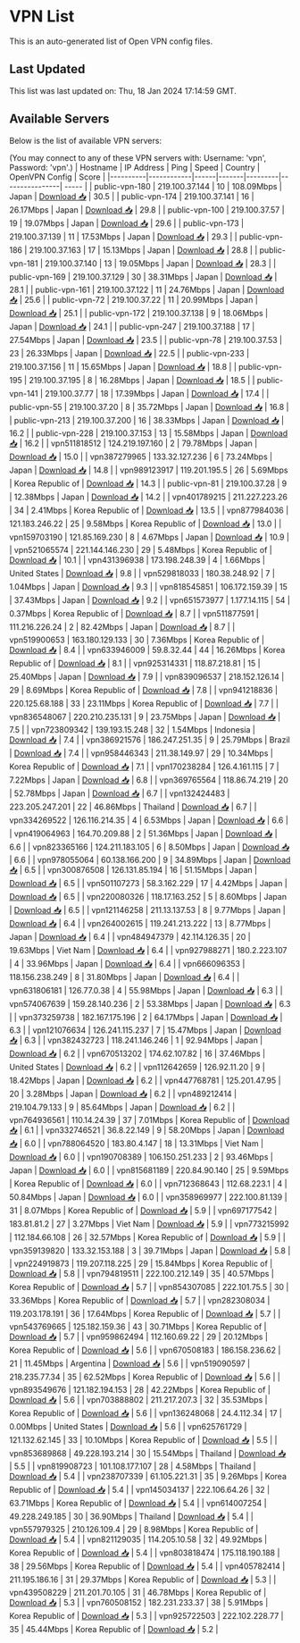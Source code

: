 # VPN List

This is an auto-generated list of Open VPN config files.

## Last Updated

This list was last updated on: Thu, 18 Jan 2024 17:14:59 GMT.

## Available Servers

Below is the list of available VPN servers:

(You may connect to any of these VPN servers with: Username: 'vpn', Password: 'vpn'.)
| Hostname | IP Address | Ping | Speed | Country | OpenVPN Config | Score |
|----------|------------|------|-------|---------|----------------| ----- |
| public-vpn-180 | 219.100.37.144 | 10 | 108.09Mbps | Japan | [Download 📥](./configs/server_0_JP.ovpn) | 30.5 |
| public-vpn-174 | 219.100.37.141 | 16 | 26.17Mbps | Japan | [Download 📥](./configs/server_1_JP.ovpn) | 29.8 |
| public-vpn-100 | 219.100.37.57 | 19 | 19.07Mbps | Japan | [Download 📥](./configs/server_2_JP.ovpn) | 29.6 |
| public-vpn-173 | 219.100.37.139 | 11 | 17.53Mbps | Japan | [Download 📥](./configs/server_3_JP.ovpn) | 29.3 |
| public-vpn-186 | 219.100.37.163 | 17 | 15.13Mbps | Japan | [Download 📥](./configs/server_4_JP.ovpn) | 28.8 |
| public-vpn-181 | 219.100.37.140 | 13 | 19.05Mbps | Japan | [Download 📥](./configs/server_5_JP.ovpn) | 28.3 |
| public-vpn-169 | 219.100.37.129 | 30 | 38.31Mbps | Japan | [Download 📥](./configs/server_6_JP.ovpn) | 28.1 |
| public-vpn-161 | 219.100.37.122 | 11 | 24.76Mbps | Japan | [Download 📥](./configs/server_7_JP.ovpn) | 25.6 |
| public-vpn-72 | 219.100.37.22 | 11 | 20.99Mbps | Japan | [Download 📥](./configs/server_8_JP.ovpn) | 25.1 |
| public-vpn-172 | 219.100.37.138 | 9 | 18.06Mbps | Japan | [Download 📥](./configs/server_9_JP.ovpn) | 24.1 |
| public-vpn-247 | 219.100.37.188 | 17 | 27.54Mbps | Japan | [Download 📥](./configs/server_10_JP.ovpn) | 23.5 |
| public-vpn-78 | 219.100.37.53 | 23 | 26.33Mbps | Japan | [Download 📥](./configs/server_11_JP.ovpn) | 22.5 |
| public-vpn-233 | 219.100.37.156 | 11 | 15.65Mbps | Japan | [Download 📥](./configs/server_12_JP.ovpn) | 18.8 |
| public-vpn-195 | 219.100.37.195 | 8 | 16.28Mbps | Japan | [Download 📥](./configs/server_13_JP.ovpn) | 18.5 |
| public-vpn-141 | 219.100.37.77 | 18 | 17.39Mbps | Japan | [Download 📥](./configs/server_14_JP.ovpn) | 17.4 |
| public-vpn-55 | 219.100.37.20 | 8 | 35.72Mbps | Japan | [Download 📥](./configs/server_15_JP.ovpn) | 16.8 |
| public-vpn-213 | 219.100.37.200 | 16 | 38.33Mbps | Japan | [Download 📥](./configs/server_16_JP.ovpn) | 16.2 |
| public-vpn-228 | 219.100.37.153 | 13 | 15.58Mbps | Japan | [Download 📥](./configs/server_17_JP.ovpn) | 16.2 |
| vpn511818512 | 124.219.197.160 | 2 | 79.78Mbps | Japan | [Download 📥](./configs/server_18_JP.ovpn) | 15.0 |
| vpn387279965 | 133.32.127.236 | 6 | 73.24Mbps | Japan | [Download 📥](./configs/server_19_JP.ovpn) | 14.8 |
| vpn989123917 | 119.201.195.5 | 26 | 5.69Mbps | Korea Republic of | [Download 📥](./configs/server_20_KR.ovpn) | 14.3 |
| public-vpn-81 | 219.100.37.28 | 9 | 12.38Mbps | Japan | [Download 📥](./configs/server_21_JP.ovpn) | 14.2 |
| vpn401789215 | 211.227.223.26 | 34 | 2.41Mbps | Korea Republic of | [Download 📥](./configs/server_22_KR.ovpn) | 13.5 |
| vpn877984036 | 121.183.246.22 | 25 | 9.58Mbps | Korea Republic of | [Download 📥](./configs/server_23_KR.ovpn) | 13.0 |
| vpn159703190 | 121.85.169.230 | 8 | 4.67Mbps | Japan | [Download 📥](./configs/server_24_JP.ovpn) | 10.9 |
| vpn521065574 | 221.144.146.230 | 29 | 5.48Mbps | Korea Republic of | [Download 📥](./configs/server_25_KR.ovpn) | 10.1 |
| vpn431396938 | 173.198.248.39 | 4 | 1.66Mbps | United States | [Download 📥](./configs/server_26_US.ovpn) | 9.8 |
| vpn529818033 | 180.38.248.92 | 7 | 1.04Mbps | Japan | [Download 📥](./configs/server_27_JP.ovpn) | 9.3 |
| vpn818545851 | 106.172.159.39 | 15 | 37.43Mbps | Japan | [Download 📥](./configs/server_28_JP.ovpn) | 9.2 |
| vpn651573977 | 1.177.14.115 | 54 | 0.37Mbps | Korea Republic of | [Download 📥](./configs/server_29_KR.ovpn) | 8.7 |
| vpn511877591 | 111.216.226.24 | 2 | 82.42Mbps | Japan | [Download 📥](./configs/server_30_JP.ovpn) | 8.7 |
| vpn519900653 | 163.180.129.133 | 30 | 7.36Mbps | Korea Republic of | [Download 📥](./configs/server_31_KR.ovpn) | 8.4 |
| vpn633946009 | 59.8.32.44 | 44 | 16.26Mbps | Korea Republic of | [Download 📥](./configs/server_32_KR.ovpn) | 8.1 |
| vpn925314331 | 118.87.218.81 | 15 | 25.40Mbps | Japan | [Download 📥](./configs/server_33_JP.ovpn) | 7.9 |
| vpn839096537 | 218.152.126.14 | 29 | 8.69Mbps | Korea Republic of | [Download 📥](./configs/server_34_KR.ovpn) | 7.8 |
| vpn941218836 | 220.125.68.188 | 33 | 23.11Mbps | Korea Republic of | [Download 📥](./configs/server_35_KR.ovpn) | 7.7 |
| vpn836548067 | 220.210.235.131 | 9 | 23.75Mbps | Japan | [Download 📥](./configs/server_36_JP.ovpn) | 7.5 |
| vpn723809342 | 139.193.15.248 | 32 | 1.54Mbps | Indonesia | [Download 📥](./configs/server_37_ID.ovpn) | 7.4 |
| vpn386921576 | 186.247.251.35 | 9 | 25.79Mbps | Brazil | [Download 📥](./configs/server_38_BR.ovpn) | 7.4 |
| vpn958446343 | 211.38.149.97 | 29 | 10.34Mbps | Korea Republic of | [Download 📥](./configs/server_39_KR.ovpn) | 7.1 |
| vpn170238284 | 126.4.161.115 | 7 | 7.22Mbps | Japan | [Download 📥](./configs/server_40_JP.ovpn) | 6.8 |
| vpn369765564 | 118.86.74.219 | 20 | 52.78Mbps | Japan | [Download 📥](./configs/server_41_JP.ovpn) | 6.7 |
| vpn132424483 | 223.205.247.201 | 22 | 46.86Mbps | Thailand | [Download 📥](./configs/server_42_TH.ovpn) | 6.7 |
| vpn334269522 | 126.116.214.35 | 4 | 6.53Mbps | Japan | [Download 📥](./configs/server_43_JP.ovpn) | 6.6 |
| vpn419064963 | 164.70.209.88 | 2 | 51.36Mbps | Japan | [Download 📥](./configs/server_44_JP.ovpn) | 6.6 |
| vpn823365166 | 124.211.183.105 | 6 | 8.50Mbps | Japan | [Download 📥](./configs/server_45_JP.ovpn) | 6.6 |
| vpn978055064 | 60.138.166.200 | 9 | 34.89Mbps | Japan | [Download 📥](./configs/server_46_JP.ovpn) | 6.5 |
| vpn300876508 | 126.131.85.194 | 16 | 51.15Mbps | Japan | [Download 📥](./configs/server_47_JP.ovpn) | 6.5 |
| vpn501107273 | 58.3.162.229 | 17 | 4.42Mbps | Japan | [Download 📥](./configs/server_48_JP.ovpn) | 6.5 |
| vpn220080326 | 118.17.163.252 | 5 | 8.60Mbps | Japan | [Download 📥](./configs/server_49_JP.ovpn) | 6.5 |
| vpn121146258 | 211.13.137.53 | 8 | 9.77Mbps | Japan | [Download 📥](./configs/server_50_JP.ovpn) | 6.4 |
| vpn264002615 | 119.241.213.222 | 13 | 8.77Mbps | Japan | [Download 📥](./configs/server_51_JP.ovpn) | 6.4 |
| vpn484947379 | 42.114.126.35 | 20 | 19.63Mbps | Viet Nam | [Download 📥](./configs/server_52_VN.ovpn) | 6.4 |
| vpn927988271 | 180.2.223.107 | 4 | 33.96Mbps | Japan | [Download 📥](./configs/server_53_JP.ovpn) | 6.4 |
| vpn666096353 | 118.156.238.249 | 8 | 31.80Mbps | Japan | [Download 📥](./configs/server_54_JP.ovpn) | 6.4 |
| vpn631806181 | 126.77.0.38 | 4 | 55.98Mbps | Japan | [Download 📥](./configs/server_55_JP.ovpn) | 6.3 |
| vpn574067639 | 159.28.140.236 | 2 | 53.38Mbps | Japan | [Download 📥](./configs/server_56_JP.ovpn) | 6.3 |
| vpn373259738 | 182.167.175.196 | 2 | 64.17Mbps | Japan | [Download 📥](./configs/server_57_JP.ovpn) | 6.3 |
| vpn121076634 | 126.241.115.237 | 7 | 15.47Mbps | Japan | [Download 📥](./configs/server_58_JP.ovpn) | 6.3 |
| vpn382432723 | 118.241.146.246 | 1 | 92.94Mbps | Japan | [Download 📥](./configs/server_59_JP.ovpn) | 6.2 |
| vpn670513202 | 174.62.107.82 | 16 | 37.46Mbps | United States | [Download 📥](./configs/server_60_US.ovpn) | 6.2 |
| vpn112642659 | 126.92.11.20 | 9 | 18.42Mbps | Japan | [Download 📥](./configs/server_61_JP.ovpn) | 6.2 |
| vpn447768781 | 125.201.47.95 | 20 | 3.28Mbps | Japan | [Download 📥](./configs/server_62_JP.ovpn) | 6.2 |
| vpn489212414 | 219.104.79.133 | 9 | 85.64Mbps | Japan | [Download 📥](./configs/server_63_JP.ovpn) | 6.2 |
| vpn764936561 | 110.14.24.39 | 37 | 7.01Mbps | Korea Republic of | [Download 📥](./configs/server_64_KR.ovpn) | 6.1 |
| vpn332746521 | 36.8.22.149 | 9 | 58.20Mbps | Japan | [Download 📥](./configs/server_65_JP.ovpn) | 6.0 |
| vpn788064520 | 183.80.4.147 | 18 | 13.31Mbps | Viet Nam | [Download 📥](./configs/server_66_VN.ovpn) | 6.0 |
| vpn190708389 | 106.150.251.233 | 2 | 93.46Mbps | Japan | [Download 📥](./configs/server_67_JP.ovpn) | 6.0 |
| vpn815681189 | 220.84.90.140 | 25 | 9.59Mbps | Korea Republic of | [Download 📥](./configs/server_68_KR.ovpn) | 6.0 |
| vpn712368643 | 112.68.223.1 | 4 | 50.84Mbps | Japan | [Download 📥](./configs/server_69_JP.ovpn) | 6.0 |
| vpn358969977 | 222.100.81.139 | 31 | 8.07Mbps | Korea Republic of | [Download 📥](./configs/server_70_KR.ovpn) | 5.9 |
| vpn697177542 | 183.81.81.2 | 27 | 3.27Mbps | Viet Nam | [Download 📥](./configs/server_71_VN.ovpn) | 5.9 |
| vpn773215992 | 112.184.66.108 | 26 | 32.57Mbps | Korea Republic of | [Download 📥](./configs/server_72_KR.ovpn) | 5.9 |
| vpn359139820 | 133.32.153.188 | 3 | 39.71Mbps | Japan | [Download 📥](./configs/server_73_JP.ovpn) | 5.8 |
| vpn224919873 | 119.207.118.225 | 29 | 15.84Mbps | Korea Republic of | [Download 📥](./configs/server_74_KR.ovpn) | 5.8 |
| vpn794819511 | 222.100.212.149 | 35 | 40.57Mbps | Korea Republic of | [Download 📥](./configs/server_75_KR.ovpn) | 5.7 |
| vpn854307085 | 222.101.75.5 | 30 | 33.36Mbps | Korea Republic of | [Download 📥](./configs/server_76_KR.ovpn) | 5.7 |
| vpn282308034 | 119.203.178.191 | 36 | 17.64Mbps | Korea Republic of | [Download 📥](./configs/server_77_KR.ovpn) | 5.7 |
| vpn543769665 | 125.182.159.36 | 43 | 30.71Mbps | Korea Republic of | [Download 📥](./configs/server_78_KR.ovpn) | 5.7 |
| vpn959862494 | 112.160.69.22 | 29 | 20.12Mbps | Korea Republic of | [Download 📥](./configs/server_79_KR.ovpn) | 5.6 |
| vpn670508183 | 186.158.236.62 | 21 | 11.45Mbps | Argentina | [Download 📥](./configs/server_80_AR.ovpn) | 5.6 |
| vpn519090597 | 218.235.77.34 | 35 | 62.52Mbps | Korea Republic of | [Download 📥](./configs/server_81_KR.ovpn) | 5.6 |
| vpn893549676 | 121.182.194.153 | 28 | 42.22Mbps | Korea Republic of | [Download 📥](./configs/server_82_KR.ovpn) | 5.6 |
| vpn703888802 | 211.217.207.3 | 32 | 35.53Mbps | Korea Republic of | [Download 📥](./configs/server_83_KR.ovpn) | 5.6 |
| vpn136248068 | 24.4.112.34 | 17 | 0.00Mbps | United States | [Download 📥](./configs/server_84_US.ovpn) | 5.6 |
| vpn625761729 | 121.132.62.145 | 33 | 10.10Mbps | Korea Republic of | [Download 📥](./configs/server_85_KR.ovpn) | 5.5 |
| vpn853689868 | 49.228.193.214 | 30 | 15.54Mbps | Thailand | [Download 📥](./configs/server_86_TH.ovpn) | 5.5 |
| vpn819908723 | 101.108.177.107 | 28 | 4.58Mbps | Thailand | [Download 📥](./configs/server_87_TH.ovpn) | 5.4 |
| vpn238707339 | 61.105.221.31 | 35 | 9.26Mbps | Korea Republic of | [Download 📥](./configs/server_88_KR.ovpn) | 5.4 |
| vpn145034137 | 222.106.64.26 | 32 | 63.71Mbps | Korea Republic of | [Download 📥](./configs/server_89_KR.ovpn) | 5.4 |
| vpn614007254 | 49.228.249.185 | 30 | 36.90Mbps | Thailand | [Download 📥](./configs/server_90_TH.ovpn) | 5.4 |
| vpn557979325 | 210.126.109.4 | 29 | 8.98Mbps | Korea Republic of | [Download 📥](./configs/server_91_KR.ovpn) | 5.4 |
| vpn821129035 | 114.205.10.58 | 32 | 49.92Mbps | Korea Republic of | [Download 📥](./configs/server_92_KR.ovpn) | 5.4 |
| vpn803818474 | 175.118.190.188 | 38 | 29.56Mbps | Korea Republic of | [Download 📥](./configs/server_93_KR.ovpn) | 5.4 |
| vpn405782414 | 211.195.186.16 | 31 | 29.37Mbps | Korea Republic of | [Download 📥](./configs/server_94_KR.ovpn) | 5.3 |
| vpn439508229 | 211.201.70.105 | 31 | 46.78Mbps | Korea Republic of | [Download 📥](./configs/server_95_KR.ovpn) | 5.3 |
| vpn760508152 | 182.231.233.37 | 38 | 5.91Mbps | Korea Republic of | [Download 📥](./configs/server_96_KR.ovpn) | 5.3 |
| vpn925722503 | 222.102.228.77 | 35 | 45.44Mbps | Korea Republic of | [Download 📥](./configs/server_97_KR.ovpn) | 5.2 |
